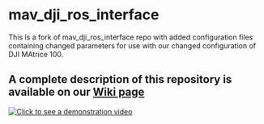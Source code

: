 # mav_dji_ros_interface

This is a fork of mav_dji_ros_interface repo with added configuration files containing changed parameters for use with our changed configuration of DJI MAtrice 100.

## A complete description of this repository is available on our [Wiki page](https://github.com/ethz-asl/mav_dji_ros_interface/wiki)

[![Click to see a demonstration video](http://drive.google.com/uc?export=view&id=0B-0CTsFowMRVbnhfTzhKSm1xbGM)](https://youtu.be/fm2yDgHRSWg)


